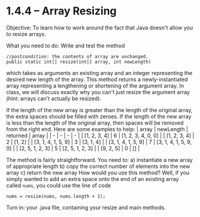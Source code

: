 # 1.4.4 – Array Resizing

Objective: To learn how to work around the fact that Java doesn't allow you to resize arrays.

What you need to do: Write and test the method
```
//postcondition: the contents of array are unchanged.
public static int[] resize(int[] array, int newLength)
```
which takes as arguments an existing array and an integer representing the desired new length of the array. This method returns a newly-instantiated array representing a lengthening or shortening of the argument array. In class, we will discuss exactly why you can't just resize the argument array (hint: arrays can't actually be resized).

If the length of the new array is greater than the length of the original array, the extra spaces should be filled with zeroes. If the length of the new array is less than the length of the original array, then spaces will be removed from the right end. Here are some examples to help:
| array | newLength | returned | array |
| - | - | - | - |
| [1, 2, 3, 4] | 6 | [1, 2, 3, 4, 0, 0] |
| [1, 2, 3, 4] | 2 | [1, 2] |
| [3, 1, 4, 1, 5, 9] | 3 | [3, 1, 4] |
| [3, 1, 4, 1, 5, 9] | 7 | [3, 1, 4, 1, 5, 9, 0] |
| [2, 5, 1, 2, 3] | 5 | [2, 5, 1, 2, 3] |
| [9, 2, 5] | 0 | [] |

The method is fairly straightforward. You need to:
a) instantiate a new array of appropriate length
b) copy the correct number of elements into the new array
c) return the new array
How would you use this method? Well, if you simply wanted to add an extra space onto the end of an existing array called ```nums```, you could use the line of code

```nums = resize(nums, nums.length + 1);```

Turn in: your .java file, containing your resize and main methods.

